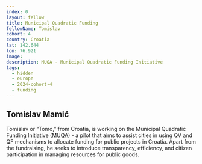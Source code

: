 ```yaml
---
index: 0
layout: fellow
title: Municipal Quadratic Funding
fellowName: Tomislav
cohort: 4
country: Croatia
lat: 142.644
lon: 76.921
image:
description: MUQA - Municipal Quadratic Funding Initiative
tags:
  - hidden
  - europe
  - 2024-cohort-4
  - funding
---
```


## Tomislav Mamić

Tomislav or “Tomo,” from Croatia, is working on the Municipal Quadratic Funding Initiative ([MUQA](https://muqa.org/)) - a pilot that aims to assist cities in using QV and QF mechanisms to allocate funding for public projects in Croatia. Apart from the fundraising, he seeks to introduce transparency, efficiency, and citizen participation in managing resources for public goods.
